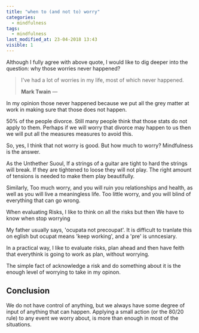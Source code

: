 ```yaml
---
title: "when to (and not to) worry"
categories:
  - mindfulness
tags:
  - mindfulness
last_modified_at: 23-04-2018 13:43
visible: 1
---
```


Although I fully agree with above quote, I would like to dig deeper into the question: why those worries never happened? 

> I've had a lot of worries in my life, most of which never happened.
> <footer><strong>Mark Twain</strong> &mdash;</footer>

In my opinion those never happened because we put all the grey matter at work in making sure that those does not happen. 

50% of the people divorce. Still many people think that those stats do not apply to them. Perhaps if we will worry that divorce may happen to us then we will put all the measures measures to avoid this.

So, yes, I think that not worry is good. But how much to worry? Mindfulness is the answer. 

As the Unthether Suoul, If a strings of a guitar are tight to hard the strings will break. If they are tightened to loose they will not play. The right amount of tensions is needed to make them play beautifully. 

Similarly, Too much worry, and you will ruin you relationships and health, as well as you will live a meaningless life. Too little worry, and you will blind of everything that can go wrong. 

When evaluating Risks, I like to think on all the risks but then We have to know when stop worrying 

My father usually says, 'ocupata not precoupat'. It is difficult to tranlate this on eglish but ocupat means 'keep working', and a 'pre' is unncesiary.

In a practical way, I like to evaluate risks, plan ahead and then have feith that everythink is going to work as plan, without worrying. 

The simple fact of acknowledge a risk and do something about it is the enough level of worrying to take in my opinon. 

## Conclusion

We do not have control of anything, but we always have some degree of input of anything that can happen. Applying a small action (or the 80/20 rule) to any event we worry about, is more than enough in most of the situations. 


